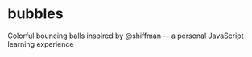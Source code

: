 # bubbles
Colorful bouncing balls inspired by @shiffman -- a personal JavaScript learning experience
